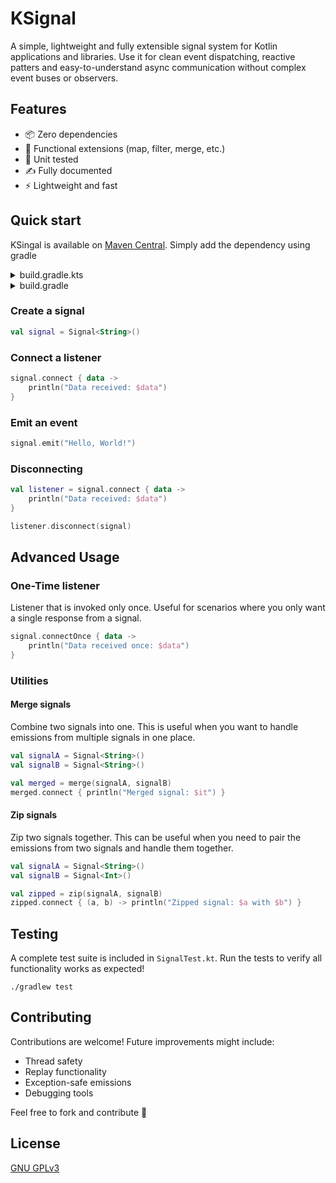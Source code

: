 # KSignal
A simple, lightweight and fully extensible signal system for Kotlin applications and libraries.
Use it for clean event dispatching, reactive patters and easy-to-understand async communication without complex event buses or observers.

## Features
- 📦 Zero dependencies
- 🧩 Functional extensions (map, filter, merge, etc.)
- 🧪 Unit tested
- ✍️ Fully documented
- ⚡ Lightweight and fast

## Quick start

KSingal is available on [Maven Central](https://central.sonatype.com/artifact/io.github.0x1bd/KSignal/1.0.1/overview).
Simply add the dependency using gradle

<details>
<summary>build.gradle.kts</summary>

```kotlin
implementation("io.github.0x1bd:KSignal:(latest version)")
```
</details>

<details>
<summary>build.gradle</summary>

```
implementation 'io.github.0x1bd:KSignal:(latest version)'
```
</details>


### Create a signal
```kotlin
val signal = Signal<String>()
```

### Connect a listener
```kotlin
signal.connect { data ->
    println("Data received: $data")
}
```

### Emit an event
```kotlin
signal.emit("Hello, World!")
```

### Disconnecting
```kotlin
val listener = signal.connect { data ->
    println("Data received: $data")
}

listener.disconnect(signal)
```

## Advanced Usage
### One-Time listener
Listener that is invoked only once.
Useful for scenarios where you only want a single response from a signal.
```kotlin
signal.connectOnce { data ->
    println("Data received once: $data")
}
```

### Utilities
#### Merge signals
Combine two signals into one.
This is useful when you want to handle emissions from multiple signals in one place.
```kotlin
val signalA = Signal<String>()
val signalB = Signal<String>()

val merged = merge(signalA, signalB)
merged.connect { println("Merged signal: $it") }
```

#### Zip signals
Zip two signals together.
This can be useful when you need to pair the emissions from two signals and handle them together.
```kotlin
val signalA = Signal<String>()
val signalB = Signal<Int>()

val zipped = zip(signalA, signalB)
zipped.connect { (a, b) -> println("Zipped signal: $a with $b") }
```

## Testing
A complete test suite is included in `SignalTest.kt`.
Run the tests to verify all functionality works as expected!
```shell
./gradlew test
```

## Contributing
Contributions are welcome!
Future improvements might include:

- Thread safety
- Replay functionality
- Exception-safe emissions
- Debugging tools

Feel free to fork and contribute 🎉

## License
[GNU GPLv3](LICENSE)